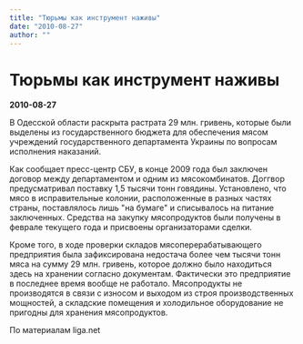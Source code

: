 ```yaml
---
title: "Тюрьмы как инструмент наживы"
date: "2010-08-27"
author: ""
---
```


# Тюрьмы как инструмент наживы

**2010-08-27** 

В Одесской области раскрыта растрата 29 млн. гривень, которые были выделены из государственного бюджета для обеспечения мясом учреждений государственного департамента Украины по вопросам исполнения наказаний.

Как сообщает пресс-центр СБУ, в конце 2009 года был заключен договор между департаментом и одним из мясокомбинатов. Доггвор предусматривал поставку 1,5 тысячи тонн говядины. Установлено, что мясо в исправительные колонии, расположенные в разных частях страны, поставлялось лишь "на бумаге" и списывалось на питание заключенных. Средства на закупку мясопродуктов были получены в феврале текущего года и присвоены организаторами сделки.

Кроме того, в ходе проверки складов мясоперерабатывающего предприятия была зафиксирована недостача более чем тысячи тонн мяса на сумму 29 млн. гривень, которое должно было находиться здесь на хранении согласно документам. Фактически это предприятие в последнее время вообще не работало. Мясопродукты не производятся в связи с износом и выходом из строя производственных мощностей, а складские помещения и холодильное оборудование не пригодны для хранения мясопродуктов.

По материалам liga.net